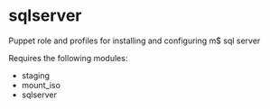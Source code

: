 # sqlserver
Puppet role and profiles for installing and configuring m$ sql server

Requires the following modules:

* staging
* mount_iso
* sqlserver
